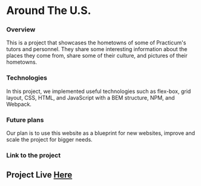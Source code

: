 
# Around The U.S.

  ### Overview
  
This is a project that showcases the hometowns of some of Practicum's tutors and personnel. They share some interesting information about the places they come from, share some of their culture, and pictures of their hometowns.

### Technologies

In this project, we implemented useful technologies such as flex-box, grid layout, CSS, HTML, and JavaScript with a BEM structure, NPM, and Webpack.

### Future plans

Our plan is to use this website as a blueprint for new websites, improve and scale the project for bigger needs.

### Link to the project

## Project Live  [Here](https://chrisabreu01.github.io/se_project_aroundtheus/)
